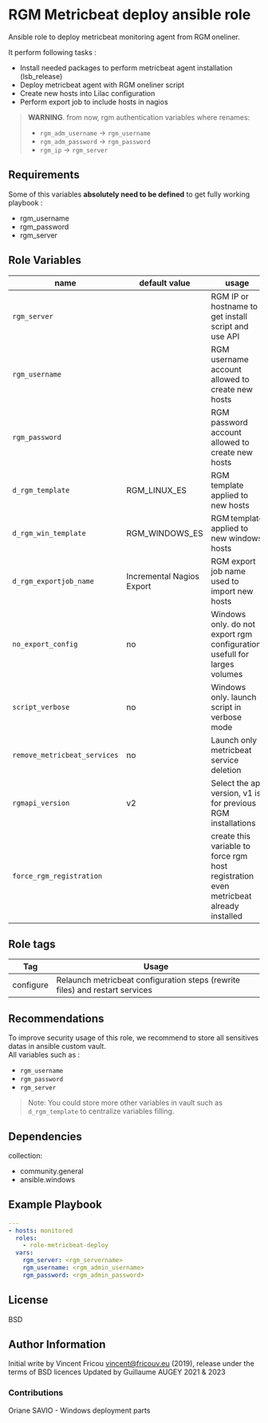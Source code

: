 # RGM Metricbeat deploy ansible role

Ansible role to deploy metricbeat monitoring agent from RGM oneliner.

It perform following tasks :

- Install needed packages to perform metricbeat agent installation (lsb_release)
- Deploy metricbeat agent with RGM oneliner script
- Create new hosts into Lilac configuration
- Perform export job to include hosts in nagios

> **WARNING**. from now, rgm authentication variables where renames:
> - `rgm_adm_username` -> `rgm_username`
> - `rgm_adm_password` -> `rgm_password`
> - `rgm_ip` -> `rgm_server`
 

## Requirements

Some of this variables **absolutely need to be defined** to get fully working playbook :

- rgm_username
- rgm_password
- rgm_server

## Role Variables

| name                             | default value             | usage                                                    |
| -------------------------------- | --------------------------| -------------------------------------------------------- |
| ```rgm_server```                 |                           | RGM IP or hostname to get install script and use API     |
| ```rgm_username```               |                           | RGM username account allowed to create new hosts                   |
| ```rgm_password```               |                           | RGM password account allowed to create new hosts                   |
| ```d_rgm_template```             | RGM_LINUX_ES              | RGM template applied to new hosts                        |
| ```d_rgm_win_template```         | RGM_WINDOWS_ES            | RGM template applied to new windows hosts                |
| ```d_rgm_exportjob_name```       | Incremental Nagios Export | RGM export job name used to import new hosts             |
| ```no_export_config```           | no                        | Windows only. do not export rgm configuration. usefull for larges volumes |
| ```script_verbose```             | no                        | Windows only. launch script in verbose mode              |
| ```remove_metricbeat_services``` | no                        | Launch only metricbeat service deletion                  |
| ```rgmapi_version```             | v2                        | Select the api version, v1 is for previous RGM installations |
| ```force_rgm_registration```     |                           | create this variable to force rgm host registration even metricbeat already installed |

## Role tags

| Tag       | Usage                                                                        |
| --------- | ---------------------------------------------------------------------------- |
| configure | Relaunch metricbeat configuration steps (rewrite files) and restart services |

## Recommendations

To improve security usage of this role, we recommend to store all sensitives datas in ansible custom vault.  
All variables such as :

- `rgm_username`
- `rgm_password`
- `rgm_server`

> Note: You could store more other variables in vault such as `d_rgm_template` to centralize variables filling.

## Dependencies

collection: 
- community.general
- ansible.windows

## Example Playbook

```yaml
---
- hosts: monitored
  roles:
    - role-metricbeat-deploy
  vars:
    rgm_server: <rgm_servername>
    rgm_username: <rgm_admin_username>
    rgm_password: <rgm_admin_password>
```

## License

BSD

## Author Information

Initial write by Vincent Fricou <vincent@fricouv.eu> (2019), release under the terms of BSD licences
Updated by Guillaume AUGEY 2021 & 2023

### Contributions

Oriane SAVIO - Windows deployment parts